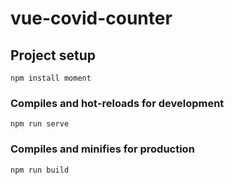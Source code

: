 # vue-covid-counter

## Project setup
```
npm install moment
```

### Compiles and hot-reloads for development
```
npm run serve
```

### Compiles and minifies for production
```
npm run build
```


